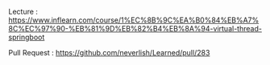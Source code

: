 Lecture : https://www.inflearn.com/course/1%EC%8B%9C%EA%B0%84%EB%A7%8C%EC%97%90-%EB%81%9D%EB%82%B4%EB%8A%94-virtual-thread-springboot

Pull Request : https://github.com/neverlish/Learned/pull/283
